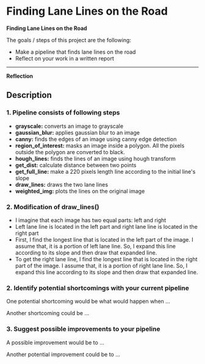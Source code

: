# **Finding Lane Lines on the Road**

**Finding Lane Lines on the Road**

The goals / steps of this project are the following:
* Make a pipeline that finds lane lines on the road
* Reflect on your work in a written report


[//]: # (Image References)

[image1]: ./examples/grayscale.jpg "Grayscale"

---

**Reflection**

## Description

### 1. Pipeline consists of following steps
- **grayscale:** converts an image to grayscale
- **gaussian_blur:** applies gaussian blur to an image
- **canny:** finds the edges of an image using canny edge detection
- **region_of_interest:** masks an image inside a polygon. All the pixels outside the polygon are converted to black.
- **hough_lines:** finds the lines of an image using hough transform
- **get_dist:** calculate distance between two points
- **get_full_line:** make a 220 pixels length line according to the initial line's slope
- **draw_lines:** draws the two lane lines
- **weighted_img:** plots the lines on the original image

### 2. Modification of draw_lines()
- I imagine that each image has two equal parts: left and right
- Left lane line is located in the left part and right lane line is located in the right part
- First, I find the longest line that is located in the left part of the image. I assume that, it is a portion of left lane line. So, I expand this line according to its slope and then draw that expanded line.
- To get the right lane line, I find the longest line that is located in the right part of the image. I assume that, it is a portion of right lane line. So, I expand this line according to its slope and then draw that expanded line.

### 2. Identify potential shortcomings with your current pipeline


One potential shortcoming would be what would happen when ... 

Another shortcoming could be ...


### 3. Suggest possible improvements to your pipeline

A possible improvement would be to ...

Another potential improvement could be to ...
